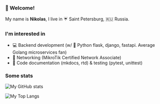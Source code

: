 ### :raising_hand: Welcome!

My name is **Nikolas**, I live in :umbrella: Saint Petersburg, :ru: Russia.

### I'm interested in
* 💻 Backend development (w/ 🐍 Python flask, django, fastapi. Average Golang microservices fan)
* 🔌 Networking (MikroTik Certified Network Associate)
* 📑 Code documentation (mkdocs, rtd) & testing (pytest, unittest)

### Some stats
![My GitHub stats](https://github-readme-stats.vercel.app/api?username=timofeev41&show_icons=true?count_private=true&theme=radical)

![My Top Langs](https://github-readme-stats.vercel.app/api/top-langs/?username=timofeev41&theme=radical)
